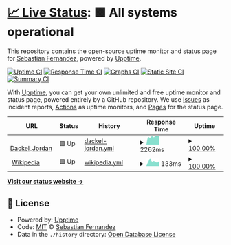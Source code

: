 # [📈 Live Status](https://Daught.github.io/upptime): <!--live status--> **🟩 All systems operational**

This repository contains the open-source uptime monitor and status page for [Sebastian Fernandez](https://Daught.github.io/upptime), powered by [Upptime](https://github.com/upptime/upptime).

[![Uptime CI](https://github.com/Daught/upptime/workflows/Uptime%20CI/badge.svg)](https://github.com/Daught/upptime/actions?query=workflow%3A%22Uptime+CI%22)
[![Response Time CI](https://github.com/Daught/upptime/workflows/Response%20Time%20CI/badge.svg)](https://github.com/Daught/upptime/actions?query=workflow%3A%22Response+Time+CI%22)
[![Graphs CI](https://github.com/Daught/upptime/workflows/Graphs%20CI/badge.svg)](https://github.com/Daught/upptime/actions?query=workflow%3A%22Graphs+CI%22)
[![Static Site CI](https://github.com/Daught/upptime/workflows/Static%20Site%20CI/badge.svg)](https://github.com/Daught/upptime/actions?query=workflow%3A%22Static+Site+CI%22)
[![Summary CI](https://github.com/Daught/upptime/workflows/Summary%20CI/badge.svg)](https://github.com/Daught/upptime/actions?query=workflow%3A%22Summary+CI%22)

With [Upptime](https://upptime.js.org), you can get your own unlimited and free uptime monitor and status page, powered entirely by a GitHub repository. We use [Issues](https://github.com/Daught/upptime/issues) as incident reports, [Actions](https://github.com/Daught/upptime/actions) as uptime monitors, and [Pages](https://Daught.github.io/upptime) for the status page.

<!--start: status pages-->
<!-- This summary is generated by Upptime (https://github.com/upptime/upptime) -->
<!-- Do not edit this manually, your changes will be overwritten -->
<!-- prettier-ignore -->
| URL | Status | History | Response Time | Uptime |
| --- | ------ | ------- | ------------- | ------ |
| <img alt="" src="https://icons.duckduckgo.com/ip3/dackeljordan.ch.ico" height="13"> [Dackel_Jordan](http://dackeljordan.ch) | 🟩 Up | [dackel-jordan.yml](https://github.com/Daught/upptime/commits/HEAD/history/dackel-jordan.yml) | <details><summary><img alt="Response time graph" src="./graphs/dackel-jordan/response-time-week.png" height="20"> 2262ms</summary><br><a href="https://Daught.github.io/upptime/history/dackel-jordan"><img alt="Response time 2492" src="https://img.shields.io/endpoint?url=https%3A%2F%2Fraw.githubusercontent.com%2FDaught%2Fupptime%2FHEAD%2Fapi%2Fdackel-jordan%2Fresponse-time.json"></a><br><a href="https://Daught.github.io/upptime/history/dackel-jordan"><img alt="24-hour response time 2378" src="https://img.shields.io/endpoint?url=https%3A%2F%2Fraw.githubusercontent.com%2FDaught%2Fupptime%2FHEAD%2Fapi%2Fdackel-jordan%2Fresponse-time-day.json"></a><br><a href="https://Daught.github.io/upptime/history/dackel-jordan"><img alt="7-day response time 2262" src="https://img.shields.io/endpoint?url=https%3A%2F%2Fraw.githubusercontent.com%2FDaught%2Fupptime%2FHEAD%2Fapi%2Fdackel-jordan%2Fresponse-time-week.json"></a><br><a href="https://Daught.github.io/upptime/history/dackel-jordan"><img alt="30-day response time 2357" src="https://img.shields.io/endpoint?url=https%3A%2F%2Fraw.githubusercontent.com%2FDaught%2Fupptime%2FHEAD%2Fapi%2Fdackel-jordan%2Fresponse-time-month.json"></a><br><a href="https://Daught.github.io/upptime/history/dackel-jordan"><img alt="1-year response time 2404" src="https://img.shields.io/endpoint?url=https%3A%2F%2Fraw.githubusercontent.com%2FDaught%2Fupptime%2FHEAD%2Fapi%2Fdackel-jordan%2Fresponse-time-year.json"></a></details> | <details><summary><a href="https://Daught.github.io/upptime/history/dackel-jordan">100.00%</a></summary><a href="https://Daught.github.io/upptime/history/dackel-jordan"><img alt="All-time uptime 99.97%" src="https://img.shields.io/endpoint?url=https%3A%2F%2Fraw.githubusercontent.com%2FDaught%2Fupptime%2FHEAD%2Fapi%2Fdackel-jordan%2Fuptime.json"></a><br><a href="https://Daught.github.io/upptime/history/dackel-jordan"><img alt="24-hour uptime 100.00%" src="https://img.shields.io/endpoint?url=https%3A%2F%2Fraw.githubusercontent.com%2FDaught%2Fupptime%2FHEAD%2Fapi%2Fdackel-jordan%2Fuptime-day.json"></a><br><a href="https://Daught.github.io/upptime/history/dackel-jordan"><img alt="7-day uptime 100.00%" src="https://img.shields.io/endpoint?url=https%3A%2F%2Fraw.githubusercontent.com%2FDaught%2Fupptime%2FHEAD%2Fapi%2Fdackel-jordan%2Fuptime-week.json"></a><br><a href="https://Daught.github.io/upptime/history/dackel-jordan"><img alt="30-day uptime 100.00%" src="https://img.shields.io/endpoint?url=https%3A%2F%2Fraw.githubusercontent.com%2FDaught%2Fupptime%2FHEAD%2Fapi%2Fdackel-jordan%2Fuptime-month.json"></a><br><a href="https://Daught.github.io/upptime/history/dackel-jordan"><img alt="1-year uptime 99.97%" src="https://img.shields.io/endpoint?url=https%3A%2F%2Fraw.githubusercontent.com%2FDaught%2Fupptime%2FHEAD%2Fapi%2Fdackel-jordan%2Fuptime-year.json"></a></details>
| <img alt="" src="https://icons.duckduckgo.com/ip3/en.wikipedia.org.ico" height="13"> [Wikipedia](https://en.wikipedia.org) | 🟩 Up | [wikipedia.yml](https://github.com/Daught/upptime/commits/HEAD/history/wikipedia.yml) | <details><summary><img alt="Response time graph" src="./graphs/wikipedia/response-time-week.png" height="20"> 133ms</summary><br><a href="https://Daught.github.io/upptime/history/wikipedia"><img alt="Response time 241" src="https://img.shields.io/endpoint?url=https%3A%2F%2Fraw.githubusercontent.com%2FDaught%2Fupptime%2FHEAD%2Fapi%2Fwikipedia%2Fresponse-time.json"></a><br><a href="https://Daught.github.io/upptime/history/wikipedia"><img alt="24-hour response time 137" src="https://img.shields.io/endpoint?url=https%3A%2F%2Fraw.githubusercontent.com%2FDaught%2Fupptime%2FHEAD%2Fapi%2Fwikipedia%2Fresponse-time-day.json"></a><br><a href="https://Daught.github.io/upptime/history/wikipedia"><img alt="7-day response time 133" src="https://img.shields.io/endpoint?url=https%3A%2F%2Fraw.githubusercontent.com%2FDaught%2Fupptime%2FHEAD%2Fapi%2Fwikipedia%2Fresponse-time-week.json"></a><br><a href="https://Daught.github.io/upptime/history/wikipedia"><img alt="30-day response time 204" src="https://img.shields.io/endpoint?url=https%3A%2F%2Fraw.githubusercontent.com%2FDaught%2Fupptime%2FHEAD%2Fapi%2Fwikipedia%2Fresponse-time-month.json"></a><br><a href="https://Daught.github.io/upptime/history/wikipedia"><img alt="1-year response time 226" src="https://img.shields.io/endpoint?url=https%3A%2F%2Fraw.githubusercontent.com%2FDaught%2Fupptime%2FHEAD%2Fapi%2Fwikipedia%2Fresponse-time-year.json"></a></details> | <details><summary><a href="https://Daught.github.io/upptime/history/wikipedia">100.00%</a></summary><a href="https://Daught.github.io/upptime/history/wikipedia"><img alt="All-time uptime 100.00%" src="https://img.shields.io/endpoint?url=https%3A%2F%2Fraw.githubusercontent.com%2FDaught%2Fupptime%2FHEAD%2Fapi%2Fwikipedia%2Fuptime.json"></a><br><a href="https://Daught.github.io/upptime/history/wikipedia"><img alt="24-hour uptime 100.00%" src="https://img.shields.io/endpoint?url=https%3A%2F%2Fraw.githubusercontent.com%2FDaught%2Fupptime%2FHEAD%2Fapi%2Fwikipedia%2Fuptime-day.json"></a><br><a href="https://Daught.github.io/upptime/history/wikipedia"><img alt="7-day uptime 100.00%" src="https://img.shields.io/endpoint?url=https%3A%2F%2Fraw.githubusercontent.com%2FDaught%2Fupptime%2FHEAD%2Fapi%2Fwikipedia%2Fuptime-week.json"></a><br><a href="https://Daught.github.io/upptime/history/wikipedia"><img alt="30-day uptime 100.00%" src="https://img.shields.io/endpoint?url=https%3A%2F%2Fraw.githubusercontent.com%2FDaught%2Fupptime%2FHEAD%2Fapi%2Fwikipedia%2Fuptime-month.json"></a><br><a href="https://Daught.github.io/upptime/history/wikipedia"><img alt="1-year uptime 100.00%" src="https://img.shields.io/endpoint?url=https%3A%2F%2Fraw.githubusercontent.com%2FDaught%2Fupptime%2FHEAD%2Fapi%2Fwikipedia%2Fuptime-year.json"></a></details>

<!--end: status pages-->

[**Visit our status website →**](https://Daught.github.io/upptime)

## 📄 License

- Powered by: [Upptime](https://github.com/upptime/upptime)
- Code: [MIT](./LICENSE) © [Sebastian Fernandez](https://Daught.github.io/upptime)
- Data in the `./history` directory: [Open Database License](https://opendatacommons.org/licenses/odbl/1-0/)
